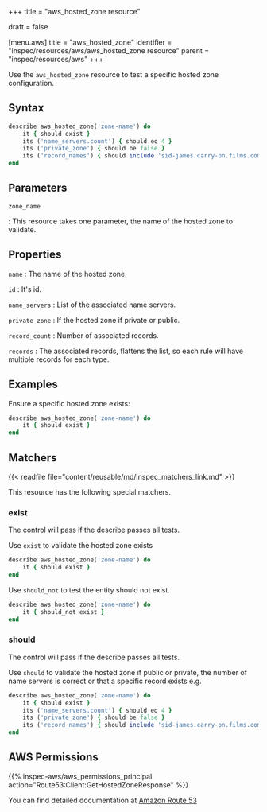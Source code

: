 +++
title = "aws_hosted_zone resource"

draft = false


[menu.aws]
title = "aws_hosted_zone"
identifier = "inspec/resources/aws/aws_hosted_zone resource"
parent = "inspec/resources/aws"
+++

Use the `aws_hosted_zone` resource to test a specific hosted zone configuration.

## Syntax

```ruby
describe aws_hosted_zone('zone-name') do
    it { should exist }
    its ('name_servers.count') { should eq 4 }
    its ('private_zone') { should be false }
    its ('record_names') { should include 'sid-james.carry-on.films.com' }
end
```

## Parameters

`zone_name`

: This resource takes one parameter, the name of the hosted zone to validate.

## Properties

`name`
: The name of the hosted zone.

`id`
: It's id.

`name_servers`
: List of the associated name servers.

`private_zone`
: If the hosted zone if private or public.

`record_count`
: Number of associated records.

`records`
: The associated records, flattens the list, so each rule will have multiple records for each type.

## Examples

Ensure a specific hosted zone exists:

```ruby
describe aws_hosted_zone('zone-name') do
    it { should exist }
end
```

## Matchers

{{< readfile file="content/reusable/md/inspec_matchers_link.md" >}}

This resource has the following special matchers.

### exist

The control will pass if the describe passes all tests.

Use `exist` to validate the hosted zone exists

```ruby
describe aws_hosted_zone('zone-name') do
    it { should exist }
end
```

Use `should_not` to test the entity should not exist.

```ruby
describe aws_hosted_zone('zone-name') do
    it { should_not exist }
end
```

### should

The control will pass if the describe passes all tests.

Use `should` to validate the hosted zone if public or private, the number of name servers is correct or that a specific record exists e.g.

```ruby
describe aws_hosted_zone('zone-name') do
    it { should exist }
    its ('name_servers.count') { should eq 4 }
    its ('private_zone') { should be false }
    its ('record_names') { should include 'sid-james.carry-on.films.com' }
end
```

## AWS Permissions

{{% inspec-aws/aws_permissions_principal action="Route53:Client:GetHostedZoneResponse" %}}

You can find detailed documentation at [Amazon Route 53](https://docs.aws.amazon.com/Route53/latest/DeveloperGuide/r53-api-permissions-ref.html)
